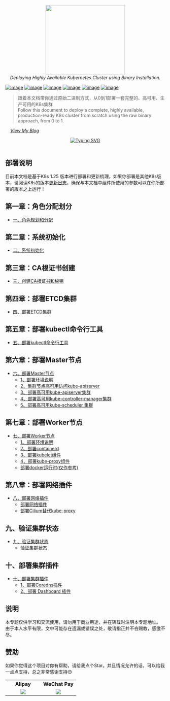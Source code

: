 <div style="text-align: center"></div>
  <p align="center">
  <img src="https://user-images.githubusercontent.com/42825450/225513881-67ffbdf1-dcda-495d-8c19-d0c6fd9eccc9.png" width="250px" height="220px">
      <br>
      <i>Deploying Highly Available Kubernetes Cluster using Binary Installation.</i>
  </p>
</div>


[![image](https://img.shields.io/badge/CNCF-Kubernetes-blue)](https://kubernetes.io/) 
[![image](https://img.shields.io/badge/%E5%AE%B9%E5%99%A8%E8%BF%90%E8%A1%8C%E6%97%B6-containerd-orange)](https://containerd.io/)
[![image](https://img.shields.io/badge/%E5%AE%B9%E5%99%A8%E8%BF%90%E8%A1%8C%E6%97%B6-Docker-brightgreen)](https://www.docker.com/) 
[![image](https://img.shields.io/badge/%E5%88%86%E5%B8%83%E5%BC%8FKV%E5%AD%98%E5%82%A8%E7%B3%BB%E7%BB%9F-ETCD-orange)](https://etcd.io/)
[![image](https://img.shields.io/badge/TCL-CFSSL-%2320a0ff)](https://github.com/cloudflare/cfssl)
[![image](https://img.shields.io/badge/Network-Calico-%23f68245)](https://github.com/projectcalico/calico)
> 跟着本文档带你通过原始二进制方式，从0到1部署一套完整的、高可用、生产可用的K8s集群<br>
> Follow this document to deploy a complete, highly available, production-ready K8s cluster from scratch using the raw binary approach, from 0 to 1. <br>

&nbsp; &nbsp; *[View My Blog](https://www.dqzboy.com/)*
<br />

<div align="center">
 
[![Typing SVG](https://readme-typing-svg.herokuapp.com?font=Handlee&center=true&vCenter=true&width=500&height=60&lines=Deploying+Highly+Available+Kubernetes+Cluster)](https://git.io/typing-svg)
 
<img src="https://camo.githubusercontent.com/82291b0fe831bfc6781e07fc5090cbd0a8b912bb8b8d4fec0696c881834f81ac/68747470733a2f2f70726f626f742e6d656469612f394575424971676170492e676966"
width="800"  height="3">
</div>

## 部署说明
目前本文档是基于K8s 1.25 版本进行部署和更新梳理，如果你部署是其他K8s版本，请阅读K8s的版本[更新日志](https://github.com/kubernetes/kubernetes/blob/master/CHANGELOG/CHANGELOG-1.25.md)，确保与本文档中组件所使用的参数可以在你所部署的版本之上运行！

## 第一章：角色分配划分
- [一、角色规划和分配 ](deploydoc/一、角色规划和分配.md)


## 第二章：系统初始化
- [二、系统初始化 ](deploydoc/二、系统初始化.md)


## 第三章：CA根证书创建
- [三、创建CA根证书和秘钥 ](deploydoc/三、创建CA根证书和秘钥.md)


## 第四章：部署ETCD集群
- [四、部署ETCD集群 ](deploydoc/四、部署ETCD集群.md)


## 第五章：部署kubectl命令行工具
- [五、部署kubectl命令行工具 ](deploydoc/五、部署kubectl命令行工具.md)


## 第六章：部署Master节点
- [六、部署Master节点 ](deploydoc/六、部署Master节点)
  - [1、部署环境说明 ](deploydoc/六、部署Master节点/1、部署环境说明.md)
  - [2、集群节点高可用访问kube-apiserver ](deploydoc/六、部署Master节点/2、集群节点高可用访问kube-apiserver.md)
  - [3、部署高可用kube-apiserver集群 ](deploydoc/六、部署Master节点/3、部署高可用kube-apiserver集群.md)
  - [4、部署高可用kube-controller-manager集群 ](deploydoc/六、部署Master节点/4、部署高可用kube-controller-manager集群.md)
  - [5、部署高可用kube-scheduler 集群 ](deploydoc/六、部署Master节点/5、部署高可用kube-scheduler集群.md)

## 第七章：部署Worker节点
- [七、部署Worker节点 ](deploydoc/七、部署Worker节点)
  - [1、部署环境说明 ](deploydoc/七、部署Worker节点/1、部署环境说明.md)
  - [2、部署containerd ](deploydoc/七、部署Worker节点/2、部署containerd.md)
  - [3、部署kubelet组件 ](deploydoc/七、部署Worker节点/3、部署kubelet组件.md)
  - [4、部署kube-proxy组件 ](deploydoc/七、部署Worker节点/4、部署kube-proxy组件.md)
  - [部署docker运行时(仅作参考) ](deploydoc/七、部署Worker节点/部署docker运行时(仅作参考).md)

## 第八章：部署网络插件
- [八、部署网络插件 ](deploydoc/八、部署网络插件)
  -  [部署网络插件 ](deploydoc/八、部署网络插件/八、部署网络插件.md)
  -  [部署Cilium替代kube-proxy ](deploydoc/八、部署网络插件/部署Cilium替代kube-proxy.md)

## 九、验证集群状态
- [九、验证集群状态 ](deploydoc/九、验证集群状态)
  -  [验证集群状态 ](deploydoc/九、验证集群状态/验证集群状态.md)

## 十、部署集群插件
- [十、部署集群插件 ](deploydoc/十、部署集群插件)
  -  [1、部署Coredns插件 ](deploydoc/十、部署集群插件/1、部署Coredns插件.md)
  -  [2、部署 Dashboard 插件 ](deploydoc/十、部署集群插件/2、部署Dashboard插件.md)

## 说明
本专题仅供学习和交流使用，请勿用于商业用途，并在转载时注明本专题地址。<br>
由于本人水平有限，文中可能存在遗漏或错误之处，敬请指正并不吝赐教，感激不尽。<br>

## 赞助
如果你觉得这个项目对你有帮助，请给我点个Star。并且情况允许的话，可以给我一点点支持，总之非常感谢支持😊

<table>
    <tr>
      <td width="50%" align="center"><b> Alipay </b></td>
      <td width="50%" align="center"><b> WeChat Pay </b></td>
    </tr>
    <tr>
        <td width="50%" align="center"><img src="https://github.com/dqzboy/Deploy_K8sCluster/assets/42825450/223fd099-9433-468b-b490-f9807bdd2035?raw=true"></td>
        <td width="50%" align="center"><img src="https://github.com/dqzboy/Deploy_K8sCluster/assets/42825450/9404460f-ea1b-446c-a0ae-6da96eb459e3?raw=true"></td>
    </tr>
</table>
